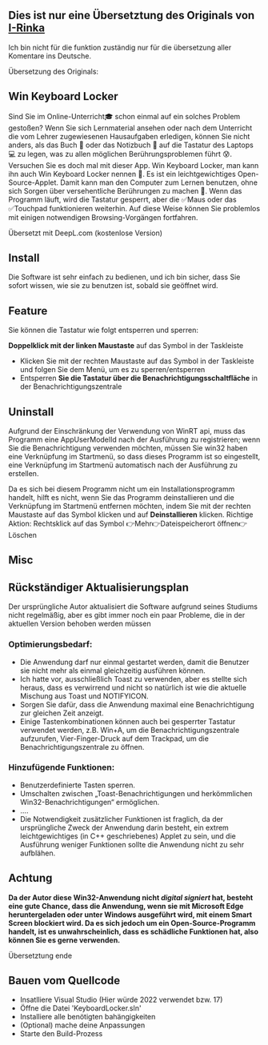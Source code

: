 ## Dies ist nur eine Übersetztung des Originals von [I-Rinka](https://github.com/I-Rinka)

Ich bin nicht für die funktion zuständig nur für die übersetzung aller Komentare ins Deutsche.

Übersetzung des Originals:
## Win Keyboard Locker

Sind Sie im Online-Unterricht🎓 schon einmal auf ein solches Problem gestoßen?
Wenn Sie sich Lernmaterial ansehen oder nach dem Unterricht die vom Lehrer zugewiesenen Hausaufgaben erledigen, können Sie nicht anders, als das Buch 📖 oder das Notizbuch 📔 auf die Tastatur des Laptops 💻 zu legen, was zu allen möglichen Berührungsproblemen führt 😰.
Versuchen Sie es doch mal mit dieser App.
Win Keyboard Locker, man kann ihn auch Win Keyboard Locker nennen 🔐. Es ist ein leichtgewichtiges Open-Source-Applet. Damit kann man den Computer zum Lernen benutzen, ohne sich Sorgen über versehentliche Berührungen zu machen 🎉.
Wenn das Programm läuft, wird die Tastatur gesperrt, aber die ✅Maus oder das ✅Touchpad funktionieren weiterhin. Auf diese Weise können Sie problemlos mit einigen notwendigen Browsing-Vorgängen fortfahren.

Übersetzt mit DeepL.com (kostenlose Version)
## Install

Die Software ist sehr einfach zu bedienen, und ich bin sicher, dass Sie sofort wissen, wie sie zu benutzen ist, sobald sie geöffnet wird.

## Feature

Sie können die Tastatur wie folgt entsperren und sperren:

**Doppelklick mit der linken Maustaste** auf das Symbol in der Taskleiste
+ Klicken Sie mit der rechten Maustaste auf das Symbol in der Taskleiste und folgen Sie dem Menü, um es zu sperren/entsperren
+ Entsperren **Sie die Tastatur über die Benachrichtigungsschaltfläche** in der Benachrichtigungszentrale

## Uninstall

Aufgrund der Einschränkung der Verwendung von WinRT api, muss das Programm eine AppUserModelId nach der Ausführung zu registrieren; wenn Sie die Benachrichtigung verwenden möchten, müssen Sie win32 haben eine Verknüpfung im Startmenü, so dass dieses Programm ist so eingestellt, eine Verknüpfung im Startmenü automatisch nach der Ausführung zu erstellen.

Da es sich bei diesem Programm nicht um ein Installationsprogramm handelt, hilft es nicht, wenn Sie das Programm deinstallieren und die Verknüpfung im Startmenü entfernen möchten, indem Sie mit der rechten Maustaste auf das Symbol klicken und auf **Deinstallieren** klicken. Richtige Aktion: Rechtsklick auf das Symbol 👉Mehr👉Dateispeicherort öffnen👉Löschen



## Misc 
## Rückständiger Aktualisierungsplan

Der ursprüngliche Autor aktualisiert die Software aufgrund seines Studiums nicht regelmäßig, aber es gibt immer noch ein paar Probleme, die in der aktuellen Version behoben werden müssen

### Optimierungsbedarf:

+ Die Anwendung darf nur einmal gestartet werden, damit die Benutzer sie nicht mehr als einmal gleichzeitig ausführen können.
+ Ich hatte vor, ausschließlich Toast zu verwenden, aber es stellte sich heraus, dass es verwirrend und nicht so natürlich ist wie die aktuelle Mischung aus Toast und NOTIFYICON.
+ Sorgen Sie dafür, dass die Anwendung maximal eine Benachrichtigung zur gleichen Zeit anzeigt.
+ Einige Tastenkombinationen können auch bei gesperrter Tastatur verwendet werden, z.B. Win+A, um die Benachrichtigungszentrale aufzurufen, Vier-Finger-Druck auf dem Trackpad, um die Benachrichtigungszentrale zu öffnen.

### Hinzufügende Funktionen:

+ Benutzerdefinierte Tasten sperren.
+ Umschalten zwischen „Toast-Benachrichtigungen und herkömmlichen Win32-Benachrichtigungen“ ermöglichen.
+ ....
+ Die Notwendigkeit zusätzlicher Funktionen ist fraglich, da der ursprüngliche Zweck der Anwendung darin besteht, ein extrem leichtgewichtiges (in C++ geschriebenes) Applet zu sein, und die Ausführung weniger Funktionen sollte die Anwendung nicht zu sehr aufblähen.

## Achtung
**Da der Autor diese Win32-Anwendung nicht *digital signiert* hat, besteht eine gute Chance, dass die Anwendung, wenn sie mit Microsoft Edge heruntergeladen oder unter Windows ausgeführt wird, mit einem Smart Screen blockiert wird. Da es sich jedoch um ein Open-Source-Programm handelt, ist es unwahrscheinlich, dass es schädliche Funktionen hat, also können Sie es gerne verwenden.**

Übersetztung ende

## Bauen vom Quellcode

+ Insatlliere Visual Studio (Hier würde 2022 verwendet bzw. 17)
+ Öffne die Datei 'KeyboardLocker.sln'
+ Installiere alle benötigten bahängigkeiten
+ (Optional) mache deine Anpassungen
+ Starte den Build-Prozess
